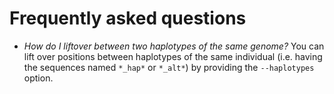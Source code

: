# Frequently asked questions

+ _How do I liftover between two haplotypes of the same genome?_ You can lift over positions between haplotypes of the same individual (i.e. having the sequences named `*_hap*` or `*_alt*`) by providing the `--haplotypes` option.